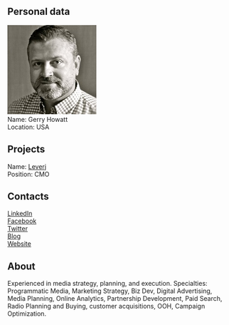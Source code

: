 ## Personal data
![gerry howatt photo](photo/gerry_howatt.jpg)  
Name:   Gerry Howatt  
Location: USA  
## Projects 
Name: [Leverj](../projects/leverj.md)  
Position: CMO   
## Contacts
[LinkedIn](https://www.linkedin.com/in/gerryhowatt/)      
[Facebook](https://www.facebook.com/greenmountains)  
[Twitter](https://twitter.com/gerryhowatt)  
[Blog](https://medium.com/@GerryHowatt)  
[Website](http://howattmedia.com/#home-half-height)
## About
Experienced in media strategy, planning, and execution. Specialties: Programmatic Media, Marketing Strategy, Biz Dev, Digital Advertising, Media Planning, Online Analytics, Partnership Development, Paid Search, Radio Planning and Buying, customer acquisitions, OOH, Campaign Optimization.
